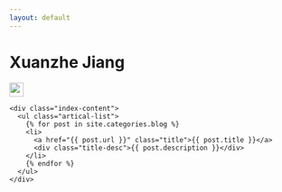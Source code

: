 ```yaml
---
layout: default
---
```


<body>
  <div class="index-wrapper">
    <div class="aside">
      <div class="info-card">
        <h1>Xuanzhe Jiang</h1>
        <a href="http://weibo.com/2414696153" target="_blank"><img src="http://www.weibo.com/favicon.ico" alt="" width="25"/></a>
      </div>
      <div id="particles-js"></div>
    </div>

    <div class="index-content">
      <ul class="artical-list">
        {% for post in site.categories.blog %}
        <li>
          <a href="{{ post.url }}" class="title">{{ post.title }}</a>
          <div class="title-desc">{{ post.description }}</div>
        </li>
        {% endfor %}
      </ul>
    </div>
  </div>
</body>
